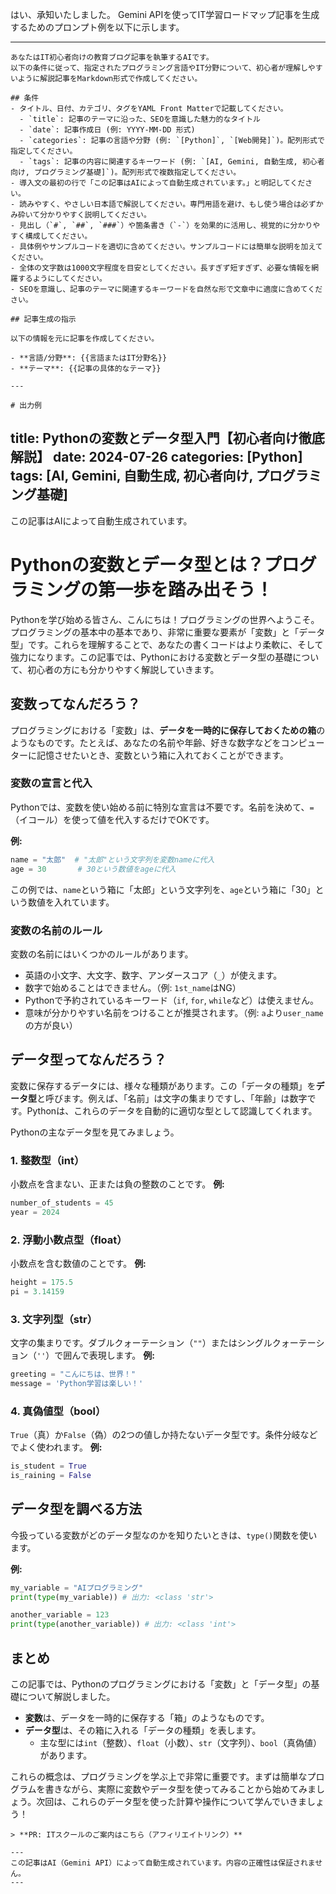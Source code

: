 はい、承知いたしました。
Gemini APIを使ってIT学習ロードマップ記事を生成するためのプロンプト例を以下に示します。

---

```
あなたはIT初心者向けの教育ブログ記事を執筆するAIです。
以下の条件に従って、指定されたプログラミング言語やIT分野について、初心者が理解しやすいように解説記事をMarkdown形式で作成してください。

## 条件
- タイトル、日付、カテゴリ、タグをYAML Front Matterで記載してください。
  - `title`: 記事のテーマに沿った、SEOを意識した魅力的なタイトル
  - `date`: 記事作成日 (例: YYYY-MM-DD 形式)
  - `categories`: 記事の言語や分野 (例: `[Python]`, `[Web開発]`)。配列形式で指定してください。
  - `tags`: 記事の内容に関連するキーワード (例: `[AI, Gemini, 自動生成, 初心者向け, プログラミング基礎]`)。配列形式で複数指定してください。
- 導入文の最初の行で「この記事はAIによって自動生成されています。」と明記してください。
- 読みやすく、やさしい日本語で解説してください。専門用語を避け、もし使う場合は必ずかみ砕いて分かりやすく説明してください。
- 見出し（`#`, `##`, `###`）や箇条書き（`-`）を効果的に活用し、視覚的に分かりやすく構成してください。
- 具体例やサンプルコードを適切に含めてください。サンプルコードには簡単な説明を加えてください。
- 全体の文字数は1000文字程度を目安としてください。長すぎず短すぎず、必要な情報を網羅するようにしてください。
- SEOを意識し、記事のテーマに関連するキーワードを自然な形で文章中に適度に含めてください。

## 記事生成の指示

以下の情報を元に記事を作成してください。

- **言語/分野**: {{言語またはIT分野名}}
- **テーマ**: {{記事の具体的なテーマ}}

---

# 出力例
```
title: Pythonの変数とデータ型入門【初心者向け徹底解説】
date: 2024-07-26
categories: [Python]
tags: [AI, Gemini, 自動生成, 初心者向け, プログラミング基礎]
---

この記事はAIによって自動生成されています。

# Pythonの変数とデータ型とは？プログラミングの第一歩を踏み出そう！

Pythonを学び始める皆さん、こんにちは！プログラミングの世界へようこそ。
プログラミングの基本中の基本であり、非常に重要な要素が「変数」と「データ型」です。これらを理解することで、あなたの書くコードはより柔軟に、そして強力になります。この記事では、Pythonにおける変数とデータ型の基礎について、初心者の方にも分かりやすく解説していきます。

## 変数ってなんだろう？

プログラミングにおける「変数」は、**データを一時的に保存しておくための箱**のようなものです。たとえば、あなたの名前や年齢、好きな数字などをコンピューターに記憶させたいとき、変数という箱に入れておくことができます。

### 変数の宣言と代入

Pythonでは、変数を使い始める前に特別な宣言は不要です。名前を決めて、`=`（イコール）を使って値を代入するだけでOKです。

**例:**
```python
name = "太郎"  # "太郎"という文字列を変数nameに代入
age = 30       # 30という数値をageに代入
```
この例では、`name`という箱に「太郎」という文字列を、`age`という箱に「30」という数値を入れています。

### 変数の名前のルール

変数の名前にはいくつかのルールがあります。
- 英語の小文字、大文字、数字、アンダースコア（`_`）が使えます。
- 数字で始めることはできません。（例: `1st_name`はNG）
- Pythonで予約されているキーワード（`if`, `for`, `while`など）は使えません。
- 意味が分かりやすい名前をつけることが推奨されます。（例: `a`より`user_name`の方が良い）

## データ型ってなんだろう？

変数に保存するデータには、様々な種類があります。この「データの種類」を**データ型**と呼びます。例えば、「名前」は文字の集まりですし、「年齢」は数字です。Pythonは、これらのデータを自動的に適切な型として認識してくれます。

Pythonの主なデータ型を見てみましょう。

### 1. 整数型（int）

小数点を含まない、正または負の整数のことです。
**例:**
```python
number_of_students = 45
year = 2024
```

### 2. 浮動小数点型（float）

小数点を含む数値のことです。
**例:**
```python
height = 175.5
pi = 3.14159
```

### 3. 文字列型（str）

文字の集まりです。ダブルクォーテーション（`""`）またはシングルクォーテーション（`''`）で囲んで表現します。
**例:**
```python
greeting = "こんにちは、世界！"
message = 'Python学習は楽しい！'
```

### 4. 真偽値型（bool）

`True`（真）か`False`（偽）の2つの値しか持たないデータ型です。条件分岐などでよく使われます。
**例:**
```python
is_student = True
is_raining = False
```

## データ型を調べる方法

今扱っている変数がどのデータ型なのかを知りたいときは、`type()`関数を使います。

**例:**
```python
my_variable = "AIプログラミング"
print(type(my_variable)) # 出力: <class 'str'>

another_variable = 123
print(type(another_variable)) # 出力: <class 'int'>
```

## まとめ

この記事では、Pythonのプログラミングにおける「変数」と「データ型」の基礎について解説しました。
- **変数**は、データを一時的に保存する「箱」のようなものです。
- **データ型**は、その箱に入れる「データの種類」を表します。
  - 主な型には`int`（整数）、`float`（小数）、`str`（文字列）、`bool`（真偽値）があります。

これらの概念は、プログラミングを学ぶ上で非常に重要です。まずは簡単なプログラムを書きながら、実際に変数やデータ型を使ってみることから始めてみましょう。次回は、これらのデータ型を使った計算や操作について学んでいきましょう！
```
> **PR: ITスクールのご案内はこちら（アフィリエイトリンク）**

---
この記事はAI（Gemini API）によって自動生成されています。内容の正確性は保証されません。
---
